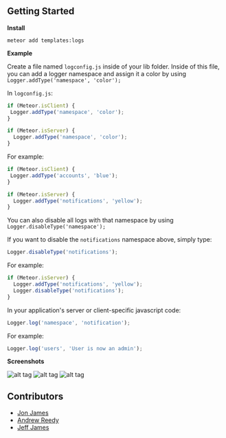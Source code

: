 ## Getting Started

**Install**

```
meteor add templates:logs
```
**Example**

Create a file named `logconfig.js` inside of your lib folder. 
Inside of this file, you can add a logger namespace and assign it a color by using `Logger.addType('namespace', 'color');`

In `logconfig.js`: 
```javascript
if (Meteor.isClient) {
 Logger.addType('namespace', 'color');
}

if (Meteor.isServer) {
  Logger.addType('namespace', 'color');
}
```
For example: 
```javascript
if (Meteor.isClient) {
 Logger.addType('accounts', 'blue');
}

if (Meteor.isServer) {
  Logger.addType('notifications', 'yellow');
}
```

You can also disable all logs with that namespace by using `Logger.disableType('namespace');` 

If you want to disable the `notifications` namespace above, simply type: 
```javascript
Logger.disableType('notifications');
```
For example: 
```javascript
if (Meteor.isServer) {
  Logger.addType('notifications', 'yellow');
  Logger.disableType('notifications');
}
```

In your application's server or client-specific javascript code:
```javascript
Logger.log('namespace', 'notification');
```
For example:
```javascript
Logger.log('users', 'User is now an admin');
```
**Screenshots**

![alt tag](http://i.imgur.com/YtOs9sF.png)
![alt tag](http://i.imgur.com/YRRrf9i.png)
![alt tag](http://i.imgur.com/btzA3Pi.png)


Contributors
------------

* [Jon James](http://github.com/jonjamz)
* [Andrew Reedy](http://github.com/andrewreedy)
* [Jeff James](http://github.com/jwjames)
